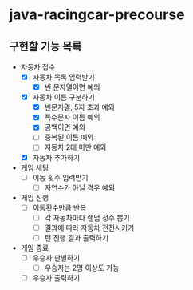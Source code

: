 # java-racingcar-precourse

## 구현할 기능 목록

- 자동차 접수
    - [x] 자동차 목록 입력받기
        - [x] 빈 문자열이면 예외
    - [x] 자동차 이름 구분하기
        - [x] 빈문자열, 5자 초과 예외
        - [x] 특수문자 이름 예외
        - [x] 공백이면 예외
        - [ ] 중복된 이름 예외
        - [ ] 자동차 2대 미만 예외
    - [x] 자동차 추가하기
- 게임 세팅
    - [ ] 이동 횟수 입력받기
        - [ ] 자연수가 아닐 경우 예외
- 게임 진행
    - [ ] 이동횟수만큼 반복
        - [ ] 각 자동차마다 랜덤 정수 뽑기
        - [ ] 결과에 따라 자동차 전진시키기
        - [ ] 턴 진행 결과 출력하기
- 게임 종료
    - [ ] 우승자 판별하기
        - [ ] 우승자는 2명 이상도 가능
    - [ ] 우승자 출력하기